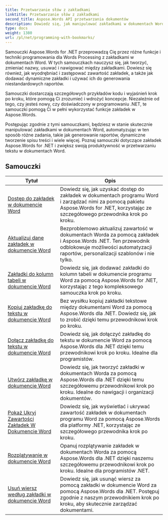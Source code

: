 ```yaml
---
title: Przetwarzanie słów z zakładkami
linktitle: Przetwarzanie słów z zakładkami
second_title: Aspose.Words API przetwarzania dokumentów
description: Dowiedz się, jak manipulować zakładkami w dokumentach Worda za pomocą Aspose.Words dla .NET. Samouczki przeprowadzą Cię przez kroki tworzenia, uzyskiwania dostępu i edytowania zakładek w dokumencie Worda.
type: docs
weight: 1380
url: /pl/net/programming-with-bookmarks/
---
```


Samouczki Aspose.Words for .NET przeprowadzą Cię przez różne funkcje i techniki programowania dla Words Processing z zakładkami w dokumentach Word. W tych samouczkach nauczysz się, jak tworzyć, zmieniać nazwy, usuwać i nawigować między zakładkami. Dowiesz się również, jak wyodrębniać i zastępować zawartość zakładek, a także jak dodawać dynamiczne zakładki i używać ich do generowania niestandardowych raportów.

Samouczki dostarczają szczegółowych przykładów kodu i wyjaśnień krok po kroku, które pomogą Ci zrozumieć i wdrożyć koncepcje. Niezależnie od tego, czy jesteś nowy, czy doświadczony w programowaniu .NET, te samouczki pomogą Ci w pełni wykorzystać funkcje zakładek w Aspose.Words.

Postępując zgodnie z tymi samouczkami, będziesz w stanie skutecznie manipulować zakładkami w dokumentach Word, automatyzując w ten sposób różne zadania, takie jak generowanie raportów, dynamiczne tworzenie spisu treści i wiele więcej. Poznaj samouczki dotyczące zakładek Aspose.Words for .NET i zwiększ swoją produktywność w przetwarzaniu tekstu w dokumentach Word.

 ## Samouczki
| Tytuł | Opis |
| --- | --- |
| [Dostęp do zakładek w dokumencie Word](./access-bookmarks/) | Dowiedz się, jak uzyskać dostęp do zakładek w dokumentach programu Word i zarządzać nimi za pomocą pakietu Aspose.Words for .NET, korzystając ze szczegółowego przewodnika krok po kroku. |
| [Aktualizuj dane zakładek w dokumencie Word](./update-bookmark-data/) | Bezproblemowo aktualizuj zawartość w dokumentach Worda za pomocą zakładek i Aspose.Words .NET. Ten przewodnik odblokowuje możliwości automatyzacji raportów, personalizacji szablonów i nie tylko. |
| [Zakładki do kolumn tabeli w dokumencie Word](./bookmark-table-columns/) | Dowiedz się, jak dodawać zakładki do kolumn tabeli w dokumencie programu Word za pomocą Aspose.Words for .NET, korzystając z tego kompleksowego samouczka krok po kroku. |
| [Kopiuj zakładkę do tekstu w dokumencie Word](./copy-bookmarked-text/) | Bez wysiłku kopiuj zakładki tekstowe między dokumentami Word za pomocą Aspose.Words dla .NET. Dowiedz się, jak to zrobić dzięki temu przewodnikowi krok po kroku. |
| [Dołącz zakładkę do tekstu w dokumencie Word](./append-bookmarked-text/) | Dowiedz się, jak dołączyć zakładkę do tekstu w dokumencie Word za pomocą Aspose.Words dla .NET dzięki temu przewodnikowi krok po kroku. Idealne dla programistów. |
| [Utwórz zakładkę w dokumencie Word](./create-bookmark/) | Dowiedz się, jak tworzyć zakładki w dokumentach Worda za pomocą Aspose.Words dla .NET dzięki temu szczegółowemu przewodnikowi krok po kroku. Idealne do nawigacji i organizacji dokumentów. |
| [Pokaż Ukryj Zawartości Zakładek W Dokumencie Word](./show-hide-bookmarked-content/) | Dowiedz się, jak wyświetlać i ukrywać zawartość zakładek w dokumentach programu Word za pomocą Aspose.Words dla platformy .NET, korzystając ze szczegółowego przewodnika krok po kroku. |
| [Rozplątywanie w dokumencie Word](./untangle/) | Opanuj rozplątywanie zakładek w dokumentach Worda za pomocą Aspose.Words dla .NET dzięki naszemu szczegółowemu przewodnikowi krok po kroku. Idealne dla programistów .NET. |
| [Usuń wiersz według zakładki w dokumencie Word](./delete-row-by-bookmark/) | Dowiedz się, jak usunąć wiersz za pomocą zakładki w dokumencie Word za pomocą Aspose.Words dla .NET. Postępuj zgodnie z naszym przewodnikiem krok po kroku, aby skutecznie zarządzać dokumentami. |